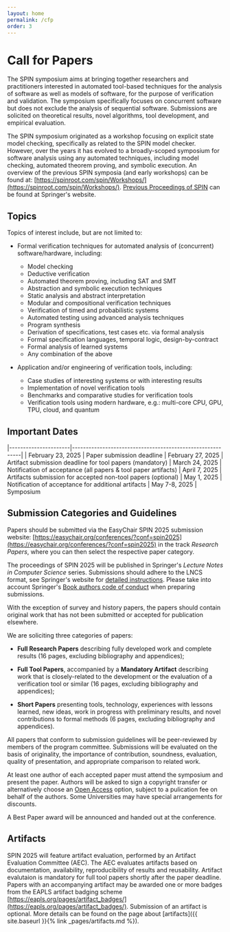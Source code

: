 ```yaml
---
layout: home
permalink: /cfp
order: 3
---
```


# Call for Papers

The SPIN symposium aims at bringing together researchers and practitioners interested in automated tool-based techniques for the analysis of software as well as models of software, for the purpose of verification and validation. The symposium specifically focuses on concurrent software but does not exclude the analysis of sequential software. Submissions are solicited on theoretical results, novel algorithms, tool development, and empirical evaluation.

The SPIN symposium originated as a workshop focusing on explicit state model checking, specifically as related to the SPIN model checker. However, over the years it has evolved to a broadly-scoped symposium for software analysis using any automated techniques, including model checking, automated theorem proving, and symbolic execution. An overview of the previous SPIN symposia (and early workshops) can be found at: [https://spinroot.com/spin/Workshops/](https://spinroot.com/spin/Workshops/).
[Previous Proceedings of SPIN](https://link.springer.com/conference/spin) can be found at Springer's website.

## Topics

Topics of interest include, but are not limited to:

- Formal verification techniques for automated analysis of (concurrent) software/hardware, including:
    - Model checking
    - Deductive verification
    - Automated theorem proving, including SAT and SMT
    - Abstraction and symbolic execution techniques
    - Static analysis and abstract interpretation
    - Modular and compositional verification techniques
    - Verification of timed and probabilistic systems
    - Automated testing using advanced analysis techniques
    - Program synthesis
    - Derivation of specifications, test cases etc. via formal analysis
    - Formal specification languages, temporal logic, design-by-contract
    - Formal analysis of learned systems
    - Any combination of the above

- Application and/or engineering of verification tools, including:
    - Case studies of interesting systems or with interesting results
    - Implementation of novel verification tools
    - Benchmarks and comparative studies for verification tools
    - Verification tools using modern hardware, e.g.: multi-core CPU, GPU, TPU, cloud, and quantum

## Important Dates

|----------------------|-----------------------------------------------------------|
| February 23, 2025    | Paper submission deadline
| February 27, 2025    | Artifact submission deadline for tool papers (mandatory)
|    March 24, 2025    | Notification of acceptance (all papers & tool paper artifacts)
|    April  7, 2025    | Artifacts submission for accepted non-tool papers (optional)
|      May  1, 2025    | Notification of acceptance for additional artifacts
|     May 7-8, 2025    | Symposium

## Submission Categories and Guidelines

Papers should be submitted via the EasyChair SPIN 2025 submission website: [https://easychair.org/conferences/?conf=spin2025](https://easychair.org/conferences/?conf=spin2025) in the track *Research Papers*, where you can then select the respective paper category.

The proceedings of SPIN 2025 will be published in Springer's *Lecture Notes in Computer Science* series. Submissions should adhere to the LNCS format, see Springer's website for [detailed instructions](https://www.springer.com/gp/computer-science/lncs/conference-proceedings-guidelines). Please take into account Springer's [Book authors code of conduct](https://www.springernature.com/gp/authors/book-authors-code-of-conduct) when preparing submissions.

With the exception of survey and history papers, the papers should contain original work that has not been submitted or accepted for publication elsewhere.

We are soliciting three categories of papers:

* **Full Research Papers** describing fully developed work and complete results (16 pages, excluding bibliography and appendices);

* **Full Tool Papers**, accompanied by a **Mandatory Artifact** describing work that is closely-related to the development or the evaluation of a verification tool or similar (16 pages, excluding bibliography and appendices);

* **Short Papers** presenting tools, technology, experiences with lessons learned, new ideas, work in progress with preliminary results, and novel contributions to formal methods (6 pages, excluding bibliography and appendices).

All papers that conform to submission guidelines will be peer-reviewed by members of the program committee. Submissions will be evaluated on the basis of originality, the importance of contribution, soundness, evaluation, quality of presentation, and appropriate comparison to related work.

At least one author of each accepted paper must attend the symposium and present the paper. Authors will be asked to sign a copyright transfer or alternatively choose an [Open Access](https://www.springer.com/gp/computer-science/lncs/open-access-publishing-in-computer-proceedings) option, subject to a pulication fee on behalf of the authors. Some Universities may have special arrangements for discounts.

A Best Paper award will be announced and handed out at the conference.
<!-- A selection of the best papers will be invited to a special issue of the [*International Journal on Software Tools for Technology Transfer*](https://sttt.cs.uni-dortmund.de/) (STTT). -->

## Artifacts

SPIN 2025 will feature artifact evaluation, performed by an Artifact Evaluation Committee (AEC). The AEC evaluates artifacts based on documentation, availability, reproducibility of results and reusability. Artifact evalutaion is mandatory for full tool papers shortly after the paper deadline. Papers with an accompanying artifact may be awarded one or more badges from the EAPLS artifact badging scheme [https://eapls.org/pages/artifact_badges/](https://eapls.org/pages/artifact_badges/). Submission of an artifact is optional. More details can be found on the page about [artifacts]({{ site.baseurl }}{% link _pages/artifacts.md %}).
